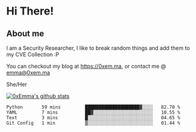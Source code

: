 # Hi There!

## About me
I am a Security Researcher, I like to break random things and add them to my CVE Collection :P 

You can checkout my blog at https://0xem.ma, or contact me @ [emma@0xem.ma](mailto:emma@0xem.ma)

She/Her

[![0xEmma's github stats](https://github-readme-stats.vercel.app/api?username=0xEmma&count_private=true&show_icons=true&theme=dark)](https://github.com/0xEmma)
<!--START_SECTION:waka-->
```text
Python       59 mins         ████████████████████▓░░░░   82.70 % 
YAML         7 mins          ██▓░░░░░░░░░░░░░░░░░░░░░░   10.55 % 
Text         3 mins          █░░░░░░░░░░░░░░░░░░░░░░░░   04.65 % 
Git Config   1 min           ▒░░░░░░░░░░░░░░░░░░░░░░░░   01.44 % 
```
<!--END_SECTION:waka-->
